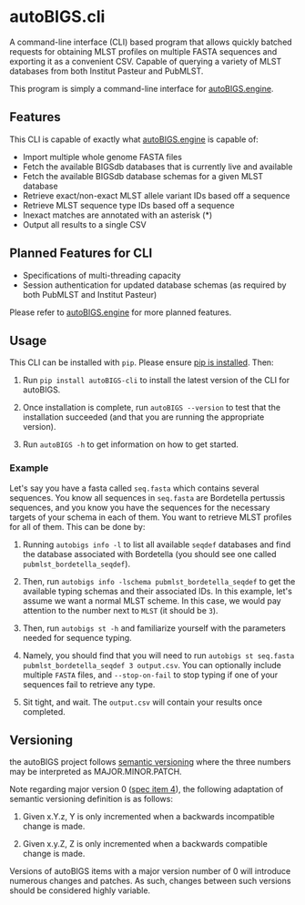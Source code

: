 # autoBIGS.cli

A command-line interface (CLI) based program that allows quickly batched requests for obtaining MLST profiles on multiple FASTA sequences and exporting it as a convenient CSV. Capable of querying a variety of MLST databases from both Institut Pasteur and PubMLST.

This program is simply a command-line interface for [autoBIGS.engine](https://pypi.org/project/autoBIGS.engine).

## Features

This CLI is capable of exactly what [autoBIGS.engine](https://pypi.org/project/autoBIGS.engine) is capable of:
- Import multiple whole genome FASTA files
- Fetch the available BIGSdb databases that is currently live and available
- Fetch the available BIGSdb database schemas for a given MLST database
- Retrieve exact/non-exact MLST allele variant IDs based off a sequence
- Retrieve MLST sequence type IDs based off a sequence
- Inexact matches are annotated with an asterisk (\*)
- Output all results to a single CSV

## Planned Features for CLI
- Specifications of multi-threading capacity
- Session authentication for updated database schemas (as required by both PubMLST and Institut Pasteur)

Please refer to [autoBIGS.engine](https://pypi.org/project/autoBIGS.engine) for more planned features.

## Usage

This CLI can be installed with `pip`. Please ensure [pip is installed](https://pip.pypa.io/en/stable/installation/). Then:

1. Run `pip install autoBIGS-cli` to install the latest version of the CLI for autoBIGS.

2. Once installation is complete, run `autoBIGS --version` to test that the installation succeeded (and that you are running the appropriate version).

3. Run `autoBIGS -h` to get information on how to get started.

### Example

Let's say you have a fasta called `seq.fasta` which contains several sequences. You know all sequences in `seq.fasta` are Bordetella pertussis sequences, and you know you have the sequences for the necessary targets of your schema in each of them. You want to retrieve MLST profiles for all of them. This can be done by:

1. Running `autobigs info -l` to list all available `seqdef` databases and find the database associated with Bordetella (you should see one called `pubmlst_bordetella_seqdef`).

2. Then, run `autobigs info -lschema pubmlst_bordetella_seqdef` to get the available typing schemas and their associated IDs. In this example, let's assume we want a normal MLST scheme. In this case, we would pay attention to the number next to `MLST` (it should be `3`).

3. Then, run `autobigs st -h` and familiarize yourself with the parameters needed for sequence typing.

4. Namely, you should find that you will need to run `autobigs st seq.fasta pubmlst_bordetella_seqdef 3 output.csv`. You can optionally include multiple `FASTA` files, and `--stop-on-fail` to stop typing if one of your sequences fail to retrieve any type. 

5. Sit tight, and wait. The `output.csv` will contain your results once completed.

## Versioning

the autoBIGS project follows [semantic versioning](https://semver.org/) where the three numbers may be interpreted as MAJOR.MINOR.PATCH.

Note regarding major version 0 ([spec item 4](https://semver.org/#spec-item-4)), the following adaptation of semantic versioning definition is as follows:

1. Given x.Y.z, Y is only incremented when a backwards incompatible change is made.

2. Given x.y.Z, Z is only incremented when a backwards compatible change is made.

Versions of autoBIGS items with a major version number of 0 will introduce numerous changes and patches. As such, changes between such versions should be considered highly variable.
